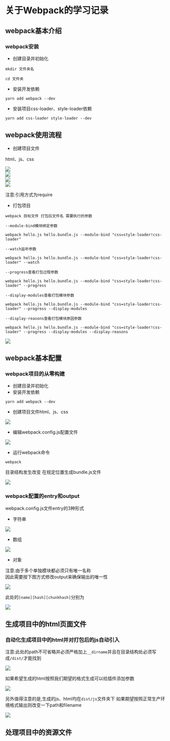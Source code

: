 # 关于Webpack的学习记录

## webpack基本介绍

### webpack安装

* 创建目录并初始化

`mkdir 文件夹名`

`cd 文件夹`

* 安装开发依赖

`yarn add webpack --dev`

* 安装项目css-loader、style-loader依赖

`yarn add css-loader style-loader --dev`

## webpack使用流程

* 创建项目文件

html、js、css

![](/assets/webpack/webpack1.png)  
![](/assets/webpack/webpack2.png)  
![](/assets/webpack/webpack3.png)  
![](/assets/webpack/webpack4.png)

注意:引用方式为require

* 打包项目

`webpack 目标文件 打包后文件名 需要执行的参数`

`--module-bind模块绑定参数`

`webpack hello.js hello.bundle.js --module-bind "css=style-loader!css-loader"`

`--watch监听参数`

`webpack hello.js hello.bundle.js --module-bind "css=style-loader!css-loader" --watch`

`--progress查看打包过程参数`

`webpack hello.js hello.bundle.js --module-bind "css=style-loader!css-loader" --progress`

`--display-modules查看打包模块参数`

`webpack hello.js hello.bundle.js --module-bind "css=style-loader!css-loader" --progress --display-modules`

`--display-reasons查看打包模块原因参数`

`webpack hello.js hello.bundle.js --module-bind "css=style-loader!css-loader" --progress --display-modules --display-reasons`

![](/assets/webpack/webpack5.png)

## webpack基本配置

### webpack项目的从零构建

* 创建目录并初始化
* 安装开发依赖

`yarn add webpack --dev`

* 创建项目文件html、js、css

![](/assets/webpack/webpack6.png)

* 编辑webpack.config.js配置文件

![](/assets/webpack/webpack7.png)

* 运行webpack命令

`webpack`

目录结构发生改变 在规定位置生成bundle.js文件

![](/assets/webpack/webpack8.png)

### webpack配置的entry和output

webpack.config.js文件entry的3种形式

* 字符串

![](/assets/webpack/webpack9.png)

* 数组

![](/assets/webpack/webpack10.png)

* 对象

注意:由于多个单独模块都必须只有唯一名称  
因此需要按下图方式修改output来确保输出的唯一性

![](/assets/webpack/webpack11.png)

此处的`[name][hash][chunkhash]`分别为

![](/assets/webpack/webpack12.png)

## 生成项目中的html页面文件

### 自动化生成项目中的html并对打包后的js自动引入

注意:此处的path不可省略并必须严格加上`__dirname`并且在目录结构处必须写成`/dist/`才能找到

![](/assets/webpack/webpack13.png)

如果希望生成的html按照我们期望的格式生成可以给插件添加参数

![](/assets/webpack/webpack14.png)

另外值得注意的是,生成的js、html均在`dist/js`文件夹下
如果期望按照正常生产环境格式输出则改变一下path和filename

![](/assets/webpack/webpack15.png)

## 处理项目中的资源文件